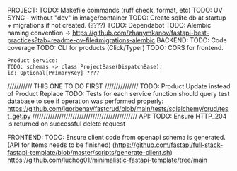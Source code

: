 PROJECT:
TODO: Makefile commands (ruff check, format, etc)
TODO: UV SYNC - without "dev" in image/container
TODO: Create sqlite db at startup + migrations if not created. (????)
TODO: Dependabot
TODO: Alembic naming convention -> https://github.com/zhanymkanov/fastapi-best-practices?tab=readme-ov-file#migrations-alembic
BACKEND:
TODO: Code coverage
TODO: CLI for products (Click/Typer)
TODO: CORS for frontend.

    Product Service:
    TODO: schemas -> class ProjectBase(DispatchBase):
    id: Optional[PrimaryKey] ????

/////////// THIS ONE TO DO FIRST ///////////////
    TODO: Product Update instead of Product Replace
    TODO: Tests for each service function should query test database to see if operation was performed properly: https://github.com/igorbenav/fastcrud/blob/main/tests/sqlalchemy/crud/test_get.py
///////////////////////////////////////////////
    API:
    TODO: Ensure HTTP_204 is returned on successful delete request

FRONTEND:
TODO: Ensure client code from openapi schema is generated. (API for Items needs to be finished) (https://github.com/fastapi/full-stack-fastapi-template/blob/master/scripts/generate-client.sh)
https://github.com/luchog01/minimalistic-fastapi-template/tree/main